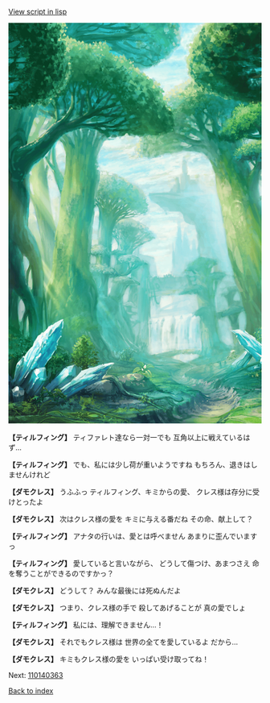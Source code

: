 [View script in lisp](../scripts/110140361.txt)

![forest.png](../images/backgrounds/forest.png)

**【ティルフィング】**
ティファレト達なら一対一でも
互角以上に戦えているはず…

**【ティルフィング】**
でも、私には少し荷が重いようですね
もちろん、退きはしませんけれど

**【ダモクレス】**
うふふっ
ティルフィング、キミからの愛、
クレス様は存分に受けとったよ

**【ダモクレス】**
次はクレス様の愛を
キミに与える番だね
その命、献上して？

**【ティルフィング】**
アナタの行いは、愛とは呼べません
あまりに歪んでいますっ

**【ティルフィング】**
愛していると言いながら、
どうして傷つけ、あまつさえ
命を奪うことができるのですかっ？

**【ダモクレス】**
どうして？
みんな最後には死ぬんだよ

**【ダモクレス】**
つまり、クレス様の手で
殺してあげることが
真の愛でしょ

**【ティルフィング】**
私には、理解できません…！

**【ダモクレス】**
それでもクレス様は
世界の全てを愛しているよ
だから…

**【ダモクレス】**
キミもクレス様の愛を
いっぱい受け取ってね！

Next: [110140363](110140363.md)

[Back to index](index.md)

